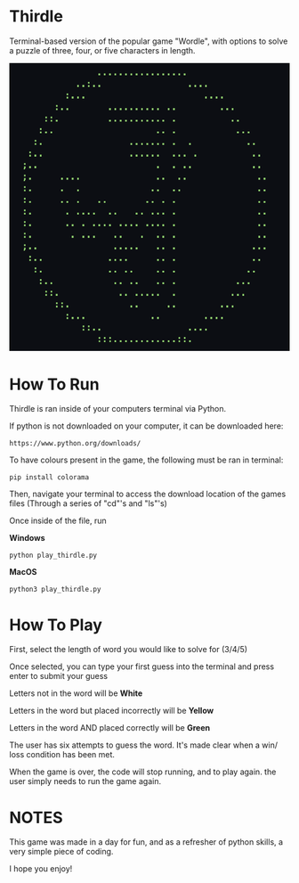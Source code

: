 # Thirdle
Terminal-based version of the popular game "Wordle", with options to solve a puzzle of three, four, or five characters in length.

![Logo](data/theLogo.png)

# **How To Run**
Thirdle is ran inside of your computers terminal via Python.

If python is not downloaded on your computer, it can be downloaded here:

    https://www.python.org/downloads/

To have colours present in the game, the following must be ran in terminal:

    pip install colorama

Then, navigate your terminal to access the download location of the games files
(Through a series of "cd"'s and "ls"'s)

Once inside of the file, run

**Windows**

    python play_thirdle.py

**MacOS**

    python3 play_thirdle.py

# **How To Play**
First, select the length of word you would like to solve for (3/4/5)

Once selected, you can type your first guess into the terminal and press enter to submit your guess

Letters not in the word will be **White**

Letters in the word but placed incorrectly will be **Yellow**

Letters in the word AND placed correctly will be **Green**

The user has six attempts to guess the word. It's made clear when a win/ loss condition has been met.

When the game is over, the code will stop running, and to play again. the user simply needs to run the game again.

# **NOTES**

This game was made in a day for fun, and as a refresher of python skills, a very simple piece of coding.

I hope you enjoy!

